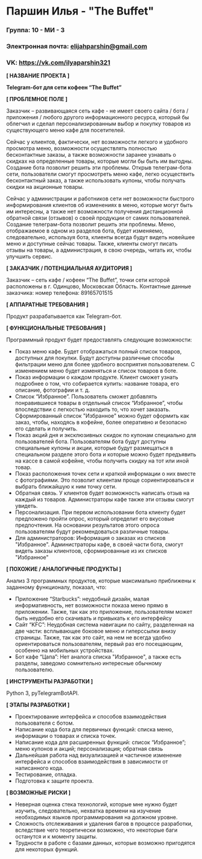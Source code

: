 # Паршин Илья - "The Buffet"

### Группа: 10 - МИ - 3
### Электронная почта: elijahparshin@gmail.com
### VK: https://vk.com/ilyaparshin321


**[ НАЗВАНИЕ ПРОЕКТА ]**

**Telegram-бот для сети кофеен “The Buffet”**

**[ ПРОБЛЕМНОЕ ПОЛЕ ]**

Заказчик – развивающаяся сеть кафе - не имеет своего сайта / бота / приложения / любого другого информационного ресурса, который бы облегчил и сделал персонализированным выбор и покупку товаров из существующего меню кафе для посетителей. 

Сейчас у клиентов, фактически, нет возможности легкого и удобного просмотра меню, возможности осуществлять полностью бесконтактные заказы, а также возможности заранее узнавать о скидках на определенные товары, которые могли бы быть им выгодны. Создание бота позволит решить эти проблемы. Открыв телеграм-бота сети, пользователи смогут просмотреть меню кафе, легко осуществить бесконтактный заказ, а также использовать купоны, чтобы получать скидки на акционные товары.

Сейчас у администрации и работников сети нет возможности быстрого информирования клиентов об изменениях в меню, которые могут быть им интересны, а также нет возможности получения дистанционной обратной связи (отзывов) о своей продукции от самих пользователей. Создание телеграм-бота позволит решить эти проблемы. Меню, отображаемое в одном из разделов бота, будет изменяемо, следовательно, используя бота, клиенты всегда будут видеть новейшее меню и доступные сейчас товары. Также, клиенты смогут писать отзывы на товары, а администрация, в свою очередь, читать их, чтобы улучшить сервис.

**[ ЗАКАЗЧИК / ПОТЕНЦИАЛЬНАЯ АУДИТОРИЯ ]**

Заказчик – сеть кафе / кофеен “The Buffet”, точки сети которой расположены в г. Одинцово, Московская Область.
Контактные данные заказчика: номер телефона: 89165701515

**[ АППАРАТНЫЕ ТРЕБОВАНИЯ ]**

Продукт разрабатывается как Telegram-бот. 

**[ ФУНКЦИОНАЛЬНЫЕ ТРЕБОВАНИЯ ]**

Программный продукт будет предоставлять следующие возможности:
* Показ меню кафе. Будет отображаться полный список товаров, доступных для покупки. Будут доступны различные способы фильтрации меню для более удобного восприятия пользователем. С изменением меню будет изменяться и список товаров в боте.
* Показ информации о каждом продукте. Клиент сможет узнать подробнее о том, что собирается купить: название товара, его описание, фотографии и т. д. 
* Список “Избранное”. Пользователь сможет добавлять понравившиеся товары в отдельный список “Избранное”, чтобы впоследствии с легкостью находить то, что хочет заказать. Сформированный список "Избранное" можно будет оформить как заказ, чтобы, находясь в кофейне, более оперативно и безопасно его сделать и получить.
* Показ акций дня и эксклюзивных скидок по купонам специально для пользователей бота. Пользователям бота будут доступны специальные купоны и акции, которые будут размещаться в специальном разделе этого бота и которые можно будет предъявить на кассе в самой кофейне, чтобы получить скидку на тот или иной товар.
* Показ расположения точек сети и краткой информации о них вместе с фотографиями. Это позволит клиентам проще сориентироваться и выбрать ближайшую к ним точку сети.
* Обратная связь. У клиентов будет возможность написать отзыв на каждый из товаров. Администраторы кафе также эти отзывы смогут увидеть.
* Персонализация. При первом использовании бота клиенту будет предложено пройти опрос, который определит его вкусовые предпочтения. На основании результатов этого опроса пользователям будут рекомендоваться различные товары.
* Для администраторов: Информация о заказах из списков "Избранное". Администраторы кафе, в своей части бота, смогут видеть заказы клиентоов, сформированные из их списков "Избранное"

**[ ПОХОЖИЕ / АНАЛОГИЧНЫЕ ПРОДУКТЫ ]**

Анализ 3 программных продуктов, которые максимально приближены к заданному функционалу, показал, что:
* Приложение “Starbucks”: неудобный дизайн, малая информативность, нет возможности показа меню прямо в приложении. Также, так как это приложение, пользователям может быть неудобно его скачивать и привыкать к его интерфейсу
* Сайт “KFC”:  Неудобная система навигации по сайту, разделенная на две части: всплывающее боковое меню и гиперссылки внизу страницы. Также, так как это сайт, на нем не всегда удобно ориентироваться пользователям, первый раз его посещающим, особенно на мобильных устройствах.
* Бот кафе “Цапа”: Нет аналога списка "Избранное", а также есть разделы, заведомо сомнительно интересные обычному пользователю.
 
**[ ИНСТРУМЕНТЫ РАЗРАБОТКИ ]**

Python 3, pyTelegramBotAPI.

**[ ЭТАПЫ РАЗРАБОТКИ ]**

* Проектирование интерфейса и способов взаимодействия пользователя с ботом.
* Написание кода бота для первичных функций: списка меню, информации о товарах и списка точек.
* Написание кода для расширенных функций: список “Избранное”; меню купонов и акций; персонализация; обратная связь
* Дальнейшая работа над визуализацией и частичное изменение интерфейса и способов взаимодействия в зависимости от написанного кода.
* Тестирование, отладка.
* Подготовка к защите проекта.
 
**[ ВОЗМОЖНЫЕ РИСКИ ]**
* Неверная оценка стека технологий, которые мне нужно будет изучить, следовательно, нехватка времени на изучение необходимых языков программирования на должном уровне.
* Сложность отслеживания и удаления багов в процессе разработки, вследствие чего теоретически возможно, что некоторые баги останутся и к моменту защиты.
* Трудности в работе с базами данных, которые возможно пригодятся для некоторых функций.

